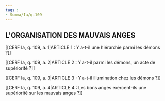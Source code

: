 ```yaml
---
tags : 
- Summa/Ia/q.109
---
```


## L'ORGANISATION DES MAUVAIS ANGES

[[CERF Ia, q. 109, a. 1|ARTICLE 1 : Y a-t-il une hiérarchie parmi les démons ?]]

[[CERF Ia, q. 109, a. 2|ARTICLE 2 : Y a-t-il parmi les démons, un acte de supériorité ?]]

[[CERF Ia, q. 109, a. 3|ARTICLE 3 : Y a-t-il illumination chez les démons ?]]

[[CERF Ia, q. 109, a. 4|ARTICLE 4 : Les bons anges exercent-ils une supériorité sur les mauvais anges ?]]

